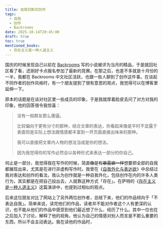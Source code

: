 ```yaml
---
title: 自我切割式创作
tags:
  - 自我
  - 创作
  - Backrooms
date: 2025-10-14T20:45:00
draft: true
toc: true
mentioned_books:
  - 存在主义是一种人道主义
---
```


国庆的时候发现自己以前在 [Backrooms](https://backrooms-wiki-cn.wikidot.com) 写的小说被评为当月的精品，于是就回社区看了看，还刚好卡点报名参加了最新的竞赛。在那之后，也差不多就是十月份的一半，我都在 Backrooms 中文社区活跃，也跟一些人聊到了创作这件事。在谈起不同作者的创作风格时，有一个朋友提到了很有意思的观点，我觉得可以在博客里延伸一下。<!--more-->

原本的话题是在谈对社区里一些成员的印象，于是我就厚着脸皮去问了对方对我的印象，他的回答很令我惊喜：

> 没有一般群友那么傻逼。
> 
> 比较偏向于更有分寸的那种，结合文章的表达，你看起来像是平时不显露于表面但是实际上想法跟情感都丰富到一开页面直接出味来的那种。
> 
> 我可以直接把文章内人物的想法当成是你的想法。
> 
> 因为我觉得你的写作必然会以各种形式来表达一部分的你自己。

何止是一部分，我觉得我在写作的时候，简直~~像是有暴露癖一样~~想要把全部的自我都展现出来，尤其是在进行非虚构写作时。我曾在《[自我外化与表达欲](/posts/自我外化与表达欲/)》中总结过我对表达和创作的看法，我认为创作就是一种自我外化，包括创作在内的许多人类行为，其实都是在把自己投出去，人就靠这种方式「存在」。在萨特的《[存在主义是一种人道主义](/library/2025/存在主义是一种人道主义)》这篇演讲中，也提到过相似的观点。

后来这位朋友对比了网站上了另外两位创作者，总结下来，他们的作品倾向于「不表达自我」。简单来说，读完他们的作品，读者并不能对作者这个人有更深的认识，也不能从他们的作品中感受到他们最近想了什么、经历了什么。其中一位也在之后加入了讨论，解释了他的视角，他认为自己的情感对别人而言是不那么重要的东西，所以不会主动表达。我在读他的作品时，
